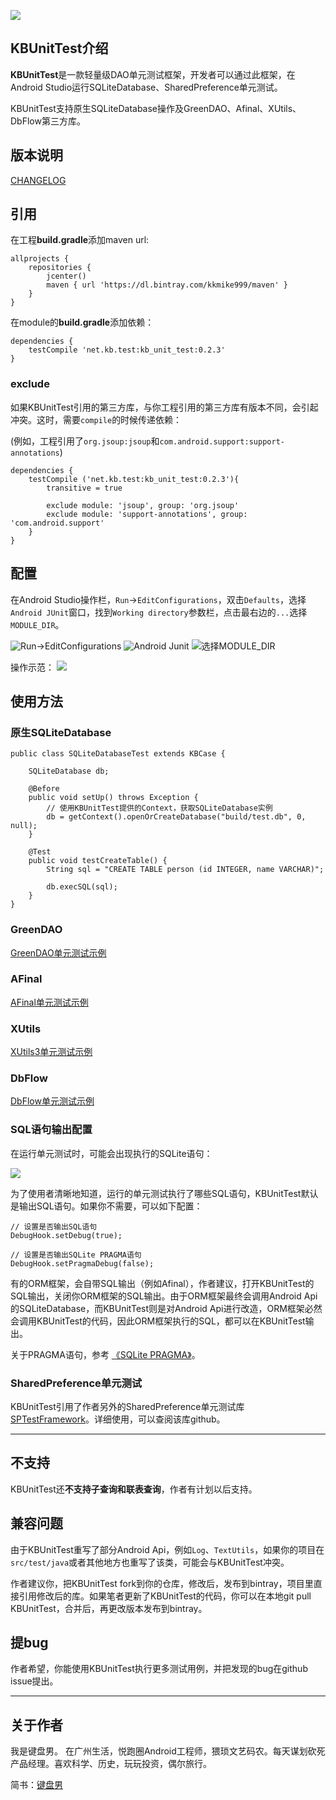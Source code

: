 [![](https://www.bintray.com/docs/images/bintray_badge_color.png)](https://bintray.com/kkmike999/maven/kb_unit_test?source=watch)

## KBUnitTest介绍

**KBUnitTest**是一款轻量级DAO单元测试框架，开发者可以通过此框架，在Android Studio运行SQLiteDatabase、SharedPreference单元测试。

KBUnitTest支持原生SQLiteDatabase操作及GreenDAO、Afinal、XUtils、DbFlow第三方库。

## 版本说明

[CHANGELOG](CHANGELOG.md)

## 引用

在工程**build.gradle**添加maven url:

```
allprojects {
    repositories {
        jcenter()
        maven { url 'https://dl.bintray.com/kkmike999/maven' }
    }
}
```

在module的**build.gradle**添加依赖：
```
dependencies {
    testCompile 'net.kb.test:kb_unit_test:0.2.3'
}
```

### exclude

如果KBUnitTest引用的第三方库，与你工程引用的第三方库有版本不同，会引起冲突。这时，需要`compile`的时候传递依赖：

(例如，工程引用了`org.jsoup:jsoup`和`com.android.support:support-annotations`)
```
dependencies {
    testCompile ('net.kb.test:kb_unit_test:0.2.3'){
        transitive = true

        exclude module: 'jsoup', group: 'org.jsoup'
        exclude module: 'support-annotations', group: 'com.android.support'
    }
}
```

## 配置

在Android Studio操作栏，`Run`->`EditConfigurations`，双击`Defaults`，选择`Android JUnit`窗口，找到`Working directory`参数栏，点击最右边的`...`选择`MODULE_DIR`。

![Run->EditConfigurations](http://linked-runner-file.b0.upaiyun.com/github/kb_unit_test/edit_configurations.png)
![Android Junit](http://linked-runner-file.b0.upaiyun.com/github/kb_unit_test/configuration_android_junit.png)
![选择MODULE_DIR](http://linked-runner-file.b0.upaiyun.com/github/kb_unit_test/module_dir.png)

操作示范：
![](http://linked-runner-file.b0.upaiyun.com/github/kb_unit_test/module_dir_operation.gif)

## 使用方法

### 原生SQLiteDatabase

```
public class SQLiteDatabaseTest extends KBCase {

    SQLiteDatabase db;

    @Before
    public void setUp() throws Exception {
        // 使用KBUnitTest提供的Context，获取SQLiteDatabase实例
        db = getContext().openOrCreateDatabase("build/test.db", 0, null);
    }

    @Test
    public void testCreateTable() {
        String sql = "CREATE TABLE person (id INTEGER, name VARCHAR)";

        db.execSQL(sql);
    }
}
```

### GreenDAO

[GreenDAO单元测试示例](readme/GreenDAO.md)

### AFinal

[AFinal单元测试示例](readme/AFinal.md)

### XUtils

[XUtils3单元测试示例](readme/XUtils.md)

### DbFlow

[DbFlow单元测试示例](readme/DbFlow.md)

### SQL语句输出配置

在运行单元测试时，可能会出现执行的SQLite语句：

![](http://linked-runner-file.b0.upaiyun.com/github/kb_unit_test/sql_output.png)

为了使用者清晰地知道，运行的单元测试执行了哪些SQL语句，KBUnitTest默认是输出SQL语句。如果你不需要，可以如下配置：

```
// 设置是否输出SQL语句
DebugHook.setDebug(true);

// 设置是否输出SQLite PRAGMA语句
DebugHook.setPragmaDebug(false);
```

有的ORM框架，会自带SQL输出（例如Afinal），作者建议，打开KBUnitTest的SQL输出，关闭你ORM框架的SQL输出。由于ORM框架最终会调用Android Api的SQLiteDatabase，而KBUnitTest则是对Android Api进行改造，ORM框架必然会调用KBUnitTest的代码，因此ORM框架执行的SQL，都可以在KBUnitTest输出。

关于PRAGMA语句，参考 [《SQLite PRAGMA》](http://www.runoob.com/sqlite/sqlite-pragma.html)。

### SharedPreference单元测试

KBUnitTest引用了作者另外的SharedPreference单元测试库 [SPTestFramework](https://github.com/kkmike999/SPTestFramework)。详细使用，可以查阅该库github。

----

## 不支持

KBUnitTest还**不支持子查询和联表查询**，作者有计划以后支持。

## 兼容问题

由于KBUnitTest重写了部分Android Api，例如`Log`、`TextUtils`，如果你的项目在`src/test/java`或者其他地方也重写了该类，可能会与KBUnitTest冲突。

作者建议你，把KBUnitTest fork到你的仓库，修改后，发布到bintray，项目里直接引用修改后的库。如果笔者更新了KBUnitTest的代码，你可以在本地git pull KBUnitTest，合并后，再更改版本发布到bintray。

## 提bug

作者希望，你能使用KBUnitTest执行更多测试用例，并把发现的bug在github issue提出。

----

## 关于作者

我是键盘男。
在广州生活，悦跑圈Android工程师，猥琐文艺码农。每天谋划砍死产品经理。喜欢科学、历史，玩玩投资，偶尔旅行。

简书：[键盘男](http://www.jianshu.com/u/0ef3dc77079c)
